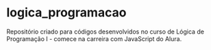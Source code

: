 # logica_programacao
Repositório criado para códigos desenvolvidos no curso de Lógica de Programação I - comece na carreira com JavaScript do Alura.
